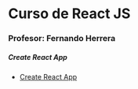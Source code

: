 # Curso de React JS 
### Profesor: Fernando Herrera


##### Create React App

- [Create React App](https://create-react-app.dev/)